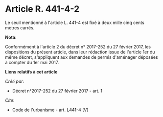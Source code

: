 # Article R. 441-4-2

Le seuil mentionné à l'article L. 441-4 est fixé à deux mille cinq cents mètres carrés.

**Nota:**

Conformément à l'article 2 du décret n° 2017-252 du 27 février 2017, les dispositions du présent article, dans leur rédaction
issue de l'article 1er du même décret, s'appliquent aux demandes de permis d'aménager déposées à compter du 1er mai 2017.

**Liens relatifs à cet article**

_Créé par_:

  - Décret n°2017-252 du 27 février 2017 - art. 1

_Cite_:

  - Code de l'urbanisme - art. L441-4 (V)
